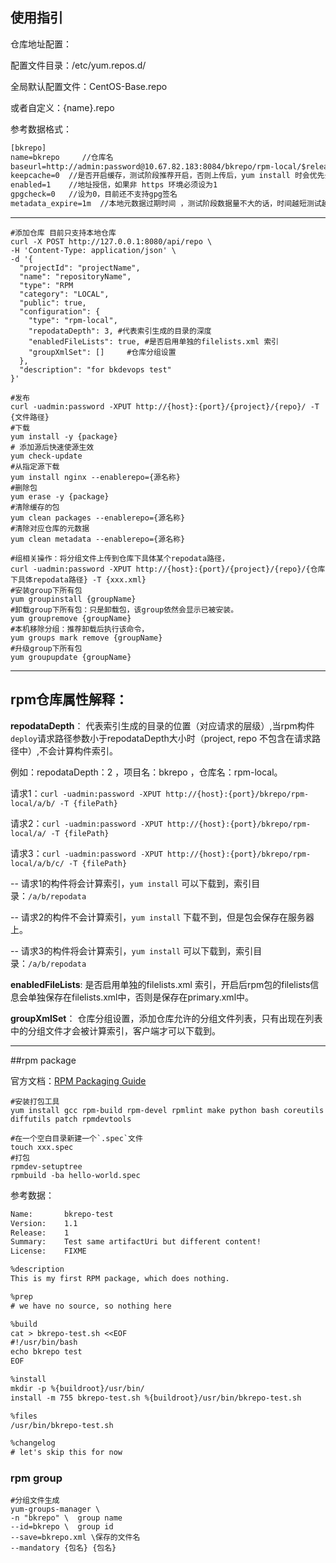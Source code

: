 ## 使用指引

仓库地址配置：



配置文件目录：/etc/yum.repos.d/

全局默认配置文件：CentOS-Base.repo

或者自定义：{name}.repo



参考数据格式：

```txt
[bkrepo]        
name=bkrepo     //仓库名
baseurl=http://admin:password@10.67.82.183:8084/bkrepo/rpm-local/$releasever/os/$basearch //仓库地址，如果有开启认证，需要在请求前添加 用户名：密码
keepcache=0  //是否开启缓存，测试阶段推荐开启，否则上传后，yum install 时会优先去本地缓存找
enabled=1    //地址授信，如果非 https 环境必须设为1
gpgcheck=0   //设为0，目前还不支持gpg签名
metadata_expire=1m  //本地元数据过期时间 ，测试阶段数据量不大的话，时间越短测试越方便
```



<hr/>

```shell
#添加仓库 目前只支持本地仓库
curl -X POST http://127.0.0.1:8080/api/repo \
-H 'Content-Type: application/json' \
-d '{
  "projectId": "projectName",
  "name": "repositoryName",
  "type": "RPM
  "category": "LOCAL",
  "public": true,
  "configuration": {
    "type": "rpm-local",  
    "repodataDepth": 3, #代表索引生成的目录的深度
    "enabledFileLists": true, #是否启用单独的filelists.xml 索引
    "groupXmlSet": []     #仓库分组设置
  },
  "description": "for bkdevops test"
}'

#发布
curl -uadmin:password -XPUT http://{host}:{port}/{project}/{repo}/ -T {文件路径}
#下载
yum install -y {package}
# 添加源后快速使源生效
yum check-update
#从指定源下载
yum install nginx --enablerepo={源名称}
#删除包
yum erase -y {package}
#清除缓存的包
yum clean packages --enablerepo={源名称}
#清除对应仓库的元数据
yum clean metadata --enablerepo={源名称}

#组相关操作：将分组文件上传到仓库下具体某个repodata路径，
curl -uadmin:password -XPUT http://{host}:{port}/{project}/{repo}/{仓库下具体repodata路径} -T {xxx.xml}
#安装group下所有包
yum groupinstall {groupName}
#卸载group下所有包：只是卸载包，该group依然会显示已被安装。
yum groupremove {groupName}
#本机移除分组：推荐卸载后执行该命令，
yum groups mark remove {groupName}
#升级group下所有包
yum groupupdate {groupName}

```



<hr/>

##  rpm仓库属性解释：

**repodataDepth**： 代表索引生成的目录的位置（对应请求的层级）,当rpm构件`deploy`请求路径参数小于repodataDepth大小时（project, repo 不包含在请求路径中）,不会计算构件索引。

例如：repodataDepth：2 ，项目名：bkrepo ，仓库名：rpm-local。

请求1：`curl -uadmin:password -XPUT http://{host}:{port}/bkrepo/rpm-local/a/b/ -T {filePath}`

请求2：`curl -uadmin:password -XPUT http://{host}:{port}/bkrepo/rpm-local/a/ -T {filePath}`

请求3：`curl -uadmin:password -XPUT http://{host}:{port}/bkrepo/rpm-local/a/b/c/ -T {filePath}`

-- 请求1的构件将会计算索引，`yum install` 可以下载到，索引目录：`/a/b/repodata`

-- 请求2的构件不会计算索引，`yum install` 下载不到，但是包会保存在服务器上。

-- 请求3的构件将会计算索引，`yum install` 可以下载到，索引目录：`/a/b/repodata`



**enabledFileLists**:  是否启用单独的filelists.xml 索引，开启后rpm包的filelists信息会单独保存在filelists.xml中，否则是保存在primary.xml中。



**groupXmlSet**： 仓库分组设置，添加仓库允许的分组文件列表，只有出现在列表中的分组文件才会被计算索引，客户端才可以下载到。



<hr/>

##rpm package

官方文档：[RPM Packaging Guide](https://rpm-packaging-guide.github.io/)

```shell
#安装打包工具
yum install gcc rpm-build rpm-devel rpmlint make python bash coreutils diffutils patch rpmdevtools

#在一个空白目录新建一个`.spec`文件
touch xxx.spec    
#打包
rpmdev-setuptree
rpmbuild -ba hello-world.spec
```



参考数据：

```txt
Name:       bkrepo-test
Version:    1.1
Release:    1
Summary:    Test same artifactUri but different content!
License:    FIXME

%description
This is my first RPM package, which does nothing.

%prep
# we have no source, so nothing here

%build
cat > bkrepo-test.sh <<EOF
#!/usr/bin/bash
echo bkrepo test
EOF

%install
mkdir -p %{buildroot}/usr/bin/
install -m 755 bkrepo-test.sh %{buildroot}/usr/bin/bkrepo-test.sh

%files
/usr/bin/bkrepo-test.sh

%changelog
# let's skip this for now
```



###  rpm group

```shell
#分组文件生成
yum-groups-manager \
-n "bkrepo" \  group name
--id=bkrepo \  group id
--save=bkrepo.xml \保存的文件名
--mandatory {包名} {包名} 
```

